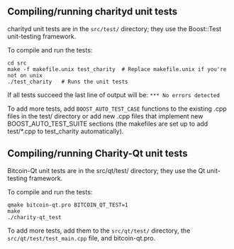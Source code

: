 Compiling/running charityd unit tests
------------------------------------

charityd unit tests are in the `src/test/` directory; they
use the Boost::Test unit-testing framework.

To compile and run the tests:

	cd src
	make -f makefile.unix test_charity  # Replace makefile.unix if you're not on unix
	./test_charity   # Runs the unit tests

If all tests succeed the last line of output will be:
`*** No errors detected`

To add more tests, add `BOOST_AUTO_TEST_CASE` functions to the existing
.cpp files in the test/ directory or add new .cpp files that
implement new BOOST_AUTO_TEST_SUITE sections (the makefiles are
set up to add test/*.cpp to test_charity automatically).


Compiling/running Charity-Qt unit tests
---------------------------------------

Bitcoin-Qt unit tests are in the src/qt/test/ directory; they
use the Qt unit-testing framework.

To compile and run the tests:

	qmake bitcoin-qt.pro BITCOIN_QT_TEST=1
	make
	./charity-qt_test

To add more tests, add them to the `src/qt/test/` directory,
the `src/qt/test/test_main.cpp` file, and bitcoin-qt.pro.
